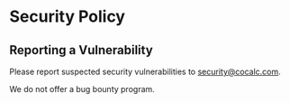 # Security Policy

## Reporting a Vulnerability

Please report suspected security vulnerabilities to [security@cocalc.com](mailto:security@cocalc.com).

We do not offer a bug bounty program.
